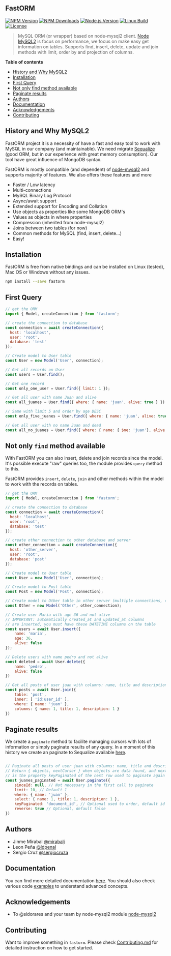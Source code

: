 ## FastORM

[![NPM Version][npm-image]][npm-url]
[![NPM Downloads][downloads-image]][downloads-url]
[![Node.js Version][node-version-image]][node-version-url]
[![Linux Build][travis-image]][travis-url]
[![License][license-image]][license-url]

> MySQL ORM (or wrapper) based on node-mysql2 client. [Node MySQL2][node-mysql2] is focus on performance, we focus on make easy get information on tables. Supports find, insert, delete, update and join methods with limit, order by and projection of columns.

__Table of contents__

  - [History and Why MySQL2](#history-and-why-mysql2)
  - [Installation](#installation)
  - [First Query](#first-query)
  - [Not only find method available](#not-only-find-method-available)
  - [Paginate results](#paginate-results)
  - [Authors](#authors)
  - [Documentation](#documentation)
  - [Acknowledgements](#acknowledgements)
  - [Contributing](#contributing)

## History and Why MySQL2

FastORM project it is a necessity of have a fast and easy tool to work with MySQL in our company (and maintainable). We need migrate [Sequalize][sequalize] (good ORM, but in our experience with great memory consumption). Our tool have great influence of MongoDB syntax.

FastORM is mostly compatible (and dependent) of [node-mysql2][node-mysql2] and supports majority of features. We also offers these features and more

 - Faster / Low latency
 - Multi-connections
 - MySQL Binary Log Protocol
 - Async/await support
 - Extended support for Encoding and Collation
 - Use objects as properties like some MongoDB ORM's
 - Values as objects in where properties
 - Compression (inherited from node-mysql2)
 - Joins between two tables (for now)
 - Common methods for MySQL (find, insert, delete...)
 - Easy!

## Installation

FastORM is free from native bindings and can be installed on Linux (tested), Mac OS or Windows without any issues.

```bash
npm install --save fastorm
```

## First Query

```js
// get the ORM
import { Model, createConnection } from 'fastorm';

// create the connection to database
const connection = await createConnection({
  host: 'localhost',
  user: 'root',
  database: 'test'
});

// Create model to User table
const User = new Model('User', connection);

// Get all records on User
const users = User.find();

// Get one record
const only_one_user = User.find({ limit: 1 });

// Get all user with name Juan and alive
const all_juanes = User.find({ where: { name: 'juan', alive: true } })

// Same with limit 5 and order by age DESC
const only_five_juanes = User.find({ where: { name: 'juan', alive: true }, limit: 5, order: { age: 0 } })

// Get all user with no name Juan and dead
const all_no_juanes = User.find({ where: { name: { $ne: 'juan'}, alive: false } })

```

## Not only `find` method available

With FastORM you can also insert, delete and join records since the model. It's possible execute "raw" queries too, the module provides `query` method to this. 

FastORM provides `insert`, `delete`, `join` and other methods within the model to work with the records on tables.

```js
// get the ORM
import { Model, createConnection } from 'fastorm';

// create the connection to database
const connection = await createConnection({
  host: 'localhost',
  user: 'root',
  database: 'test'
});

// create other connection to other database and server
const other_connection = await createConnection({
  host: 'other_server',
  user: 'root',
  database: 'post'
});

// Create model to User table
const User = new Model('User', connection);

// Create model to Post table
const Post = new Model('Post', connection);

// Create model to Other table in other server (multiple connections, cool!)
const Other = new Model('Other', other_connection);

// Create user Maria with age 36 and not alive
// IMPORTANT: automatically created_at and updated_at columns
// are inserted, you must have these DATETIME columns on the table
const users = await User.insert({
    name: 'maria',
    age: 36,
    alive: false
});

// Delete users with name pedro and not alive
const deleted = await User.delete({
    name: 'pedro',
    alive: false
})

// Get all posts of user juan with columns: name, title and description
const posts = await User.join({
    table: 'post',
    inner: [ 'id:user_id' ],
    where: { name: 'juan' },
    columns: { name: 1, title: 1, description: 1 }
})

```
## Paginate results

We create a `paginate` method to facilite managing cursors with lots of information or simply paginate results of any query. In a moment of this history we create an paginate to Sequalize available [here](https://github.com/mirabalj/sequelize-paginate-cursor).

```js

// Paginate all posts of user juan with columns: name, title and description
// Return { objects, nextCursor } when objects are data found, and nextCursor
// is the property keyPaginated of the next row used to paginate again (sinceId)
const juanes_paginated = await User.paginate({
    sinceId: null, // Not necessary in the first call to paginate
    limit: 10, // Default 1
    where: { name: 'juan' },
    select: { name: 1, title: 1, description: 1 },
    keyPaginated: 'document_id', // Optional used to order, default id
    reverse: true // Optional, default false
})

```

## Authors

- Jinme Mirabal [@mirabalj](https://github.com/mirabalj)
- Leon Peña [@ldpenal](https://github.com/ldpenal)
- Sergio Cruz [@sergiocruza](https://github.com/sergiocruza)

## Documentation

You can find more detailed documentation [here](https://github.com/mirabalj/fastorm/tree/master/documentation). You should also check various code [examples](https://github.com/mirabalj/fastorm/tree/master/examples) to understand advanced concepts.

## Acknowledgements

  - To @sidorares and your team by node-mysql2 module [node-mysql2](https://github.com/sidorares/node-mysql2)

## Contributing

Want to improve something in `fastorm`. Please check [Contributing.md](https://github.com/mirabalj/fastorm/Contributing.md) for detailed instruction on how to get started.


[npm-image]: https://img.shields.io/npm/v/fastorm.svg
[npm-url]: https://npmjs.org/package/fastorm
[node-version-image]: https://img.shields.io/node/v/fastorm.svg
[node-version-url]: http://nodejs.org/download/
[travis-image]: https://img.shields.io/badge/linux-tested-green.svg
[travis-url]: https://travis-ci.org/mirabalj/fastorm
[downloads-image]: https://img.shields.io/npm/dm/fastorm.svg
[downloads-url]: https://npmjs.org/package/fastorm
[license-url]: https://github.com/mirabalj/fastorm/blob/master/license
[license-image]: https://img.shields.io/badge/license-MIT-blue.svg
[node-mysql]: https://github.com/mysqljs/mysql
[node-mysql2]: https://github.com/sidorares/node-mysql2
[sequalize]: https://github.com/sequelize/sequelize
[mysql-native]: https://github.com/sidorares/nodejs-mysql-native
